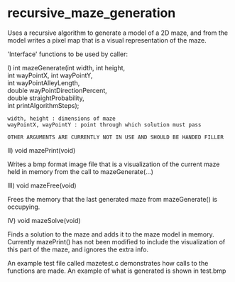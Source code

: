 # recursive_maze_generation
Uses a recursive algorithm to generate a model of a 2D maze, and from the model writes a pixel map that is a visual representation of the maze.

'Interface' functions to be used by caller:


I)
int mazeGenerate(int width, int height,   
    int wayPointX, int wayPointY,         
    int wayPointAlleyLength,             
    double wayPointDirectionPercent,   
    double straightProbability,          
    int printAlgorithmSteps);            
    
    width, height : dimensions of maze
    wayPointX, wayPointY : point through which solution must pass
    
    OTHER ARGUMENTS ARE CURRENTLY NOT IN USE AND SHOULD BE HANDED FILLER
    
II)
void mazePrint(void)

Writes a bmp format image file that is a visualization of the current maze held in memory from the call to mazeGenerate(...)

III)
void mazeFree(void)

Frees the memory that the last generated maze from mazeGenerate() is occupying.

IV)
void mazeSolve(void)

Finds a solution to the maze and adds it to the maze model in memory. Currently mazePrint() has not been modified to include the visualization of this part of the maze, and ignores the extra info.

An example test file called mazetest.c demonstrates how calls to the functions are made. An example of what is generated is shown in test.bmp

